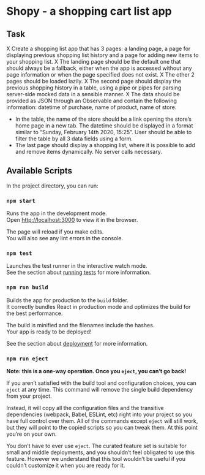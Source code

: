 # Shopy - a shopping cart list app

## Task

X Create a shopping list app that has 3 pages: a landing page, a page for displaying previous shopping list history and a page for adding new items to your shopping list.
X The landing page should be the default one that should always be a fallback, either when the app is accessed without any page information or when the page specified does not exist.
X The other 2 pages should be loaded lazily.
X The second page should display the previous shopping history in a table, using a pipe or pipes for parsing server-side mocked data in a sensible manner.
X The data should be provided as JSON through an Observable and contain the following information: datetime of purchase, name of product, name of store.

- In the table, the name of the store should be a link opening the store’s home page in a new tab. The datetime should be displayed in a format similar to “Sunday, February 14th 2020, 15:25”. User should be able to filter the table by all 3 data fields using a form.
- The last page should display a shopping list, where it is possible to add and remove items dynamically. No server calls necessary.

## Available Scripts

In the project directory, you can run:

### `npm start`

Runs the app in the development mode.\
Open [http://localhost:3000](http://localhost:3000) to view it in the browser.

The page will reload if you make edits.\
You will also see any lint errors in the console.

### `npm test`

Launches the test runner in the interactive watch mode.\
See the section about [running tests](https://facebook.github.io/create-react-app/docs/running-tests) for more information.

### `npm run build`

Builds the app for production to the `build` folder.\
It correctly bundles React in production mode and optimizes the build for the best performance.

The build is minified and the filenames include the hashes.\
Your app is ready to be deployed!

See the section about [deployment](https://facebook.github.io/create-react-app/docs/deployment) for more information.

### `npm run eject`

**Note: this is a one-way operation. Once you `eject`, you can’t go back!**

If you aren’t satisfied with the build tool and configuration choices, you can `eject` at any time. This command will remove the single build dependency from your project.

Instead, it will copy all the configuration files and the transitive dependencies (webpack, Babel, ESLint, etc) right into your project so you have full control over them. All of the commands except `eject` will still work, but they will point to the copied scripts so you can tweak them. At this point you’re on your own.

You don’t have to ever use `eject`. The curated feature set is suitable for small and middle deployments, and you shouldn’t feel obligated to use this feature. However we understand that this tool wouldn’t be useful if you couldn’t customize it when you are ready for it.
